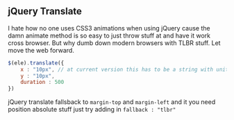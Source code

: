 ## jQuery Translate

I hate how no one uses CSS3 animations when using jQuery cause the damn animate method is so easy to just throw stuff at and have it work cross browser. But why dumb down modern browsers with TLBR stuff. Let move the web forward.

```javascript
$(ele).translate({
	x : "10px", // at current version this has to be a string with unit
	y : "10px",
	duration : 500
})
``` 
jQuery translate fallsback to `margin-top` and `margin-left` and it you need position absolute stuff just try adding in `fallback : "tlbr"`
